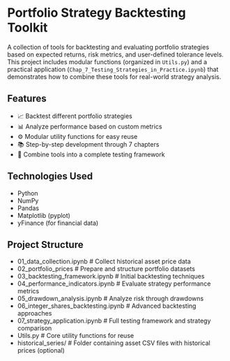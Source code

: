 # Portfolio Strategy Backtesting Toolkit

A collection of tools for backtesting and evaluating portfolio strategies based on expected returns, risk metrics, and user-defined tolerance levels. This project includes modular functions (organized in `Utils.py`) and a practical application (`Chap_7_Testing_Strategies_in_Practice.ipynb`) that demonstrates how to combine these tools for real-world strategy analysis.

## Features
- 📈 Backtest different portfolio strategies
- 📊 Analyze performance based on custom metrics
- ⚙️ Modular utility functions for easy reuse
- 📚 Step-by-step development through 7 chapters
- 🎯 Combine tools into a complete testing framework

## Technologies Used
- Python
- NumPy
- Pandas
- Matplotlib (pyplot)
- yFinance (for financial data)

## Project Structure
- 01_data_collection.ipynb # Collect historical asset price data
- 02_portfolio_prices # Prepare and structure portfolio datasets 
- 03_backtesting_framework.ipynb # Initial backtesting techniques 
- 04_performance_indicators.ipynb # Evaluate strategy performance metrics 
- 05_drawdown_analysis.ipynb # Analyze risk through drawdowns 
- 06_integer_shares_backtesting.ipynb # Advanced backtesting approaches 
- 07_strategy_application.ipynb # Full testing framework and strategy comparison 
- Utils.py # Core utility functions for reuse 
- historical_series/ # Folder containing asset CSV files with historical prices (optional)

